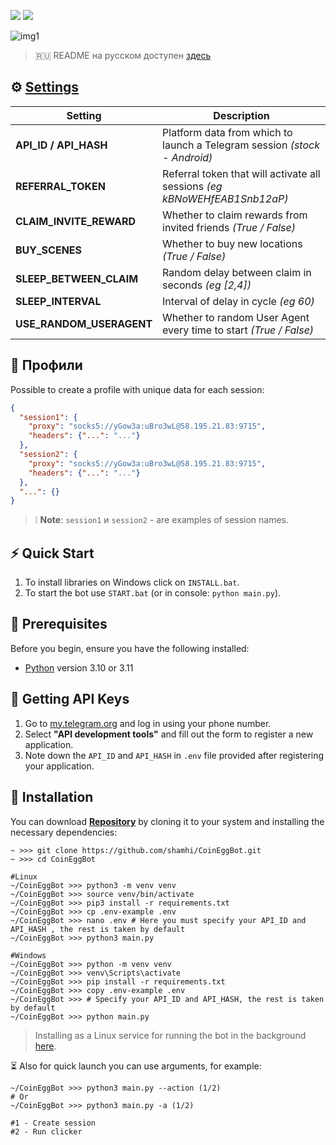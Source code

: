 [<img src="https://img.shields.io/badge/Telegram-%40Me-orange">](https://t.me/sho6ot)
[<img src="https://img.shields.io/badge/python-3.10%20%7C%203.11-blue">](https://www.python.org/downloads/)

![img1](.github/images/demo.png)

> 🇷🇺 README на русском доступен [здесь](README.md)

## ⚙ [Settings](https://github.com/shamhi/CoinEggBot/blob/main/.env-example)
| Setting                  | Description                                                               |
|--------------------------|---------------------------------------------------------------------------|
| **API_ID / API_HASH**    | Platform data from which to launch a Telegram session _(stock - Android)_ |
| **REFERRAL_TOKEN**       | Referral token that will activate all sessions _(eg kBNoWEHfEAB1Snb12aP)_ |
| **CLAIM_INVITE_REWARD**  | Whether to claim rewards from invited friends _(True / False)_            |
| **BUY_SCENES**           | Whether to buy new locations _(True / False)_                             |
| **SLEEP_BETWEEN_CLAIM**  | Random delay between claim in seconds _(eg [2,4])_                        |
| **SLEEP_INTERVAL**       | Interval of delay in cycle _(eg 60)_                                      |
| **USE_RANDOM_USERAGENT** | Whether to random User Agent every time to start _(True / False)_         |

## 📕 Профили
Possible to create a profile with unique data for each session:
```json
{
  "session1": {
    "proxy": "socks5://yGow3a:uBro3wL@58.195.21.83:9715",
    "headers": {"...": "..."}
  },
  "session2": {
    "proxy": "socks5://yGow3a:uBro3wL@58.195.21.83:9715",
    "headers": {"...": "..."}
  },
  "...": {}
}
```
> ❕ **Note**:  `session1` и `session2` - are examples of session names.

## ⚡ Quick Start
1. To install libraries on Windows click on `INSTALL.bat`.
2. To start the bot use `START.bat` (or in console: `python main.py`).

## 📌 Prerequisites
Before you begin, ensure you have the following installed:
- [Python](https://www.python.org/downloads/) version 3.10 or 3.11

## 📃 Getting API Keys
1. Go to [my.telegram.org](https://my.telegram.org) and log in using your phone number.
2. Select **"API development tools"** and fill out the form to register a new application.
3. Note down the `API_ID` and `API_HASH` in `.env` file provided after registering your application.

## 🧱 Installation
You can download [**Repository**](https://github.com/shamhi/CoinEggBot) by cloning it to your system and installing the necessary dependencies:
```shell
~ >>> git clone https://github.com/shamhi/CoinEggBot.git
~ >>> cd CoinEggBot

#Linux
~/CoinEggBot >>> python3 -m venv venv
~/CoinEggBot >>> source venv/bin/activate
~/CoinEggBot >>> pip3 install -r requirements.txt
~/CoinEggBot >>> cp .env-example .env
~/CoinEggBot >>> nano .env # Here you must specify your API_ID and API_HASH , the rest is taken by default
~/CoinEggBot >>> python3 main.py

#Windows
~/CoinEggBot >>> python -m venv venv
~/CoinEggBot >>> venv\Scripts\activate
~/CoinEggBot >>> pip install -r requirements.txt
~/CoinEggBot >>> copy .env-example .env
~/CoinEggBot >>> # Specify your API_ID and API_HASH, the rest is taken by default
~/CoinEggBot >>> python main.py
```
> Installing as a Linux service for running the bot in the background [here](docs/LINUX-SERVIS-INSTALL_EN.md).

⏳ Also for quick launch you can use arguments, for example:
```shell
~/CoinEggBot >>> python3 main.py --action (1/2)
# Or
~/CoinEggBot >>> python3 main.py -a (1/2)

#1 - Create session
#2 - Run clicker
```
